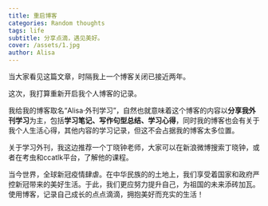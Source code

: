 ```yaml
---
title: 重启博客
categories: Random thoughts
tags: life
subtitle: 分享点滴，遇见美好。
cover: /assets/1.jpg
author: Alisa
---
```

当大家看见这篇文章，时隔我上一个博客关闭已接近两年。

这次，我打算重新开启我个人博客的记录。

我给我的博客取名“Alisa·外刊学习”，自然也就意味着这个博客的内容以**分享我外刊学习**为主，包括**学习笔记、写作句型总结、学习心得**，同时我的博客也会有关于我个人生活心得，其他内容的学习记录，但这不会占据我的博客太多位置。

关于学习外刊，我这边推荐一个丁晓钟老师，大家可以在新浪微博搜索丁晓钟，或者在考虫和ccatlk平台，了解他的课程。

当今世界，全球新冠疫情肆虐。在中华民族的的土地上，我们享受着国家和政府严控新冠带来的美好生活。于此，我们更应努力提升自己，为祖国的未来添砖加瓦。使用博客，记录自己成长的点点滴滴，拥抱美好而充实的生活！




